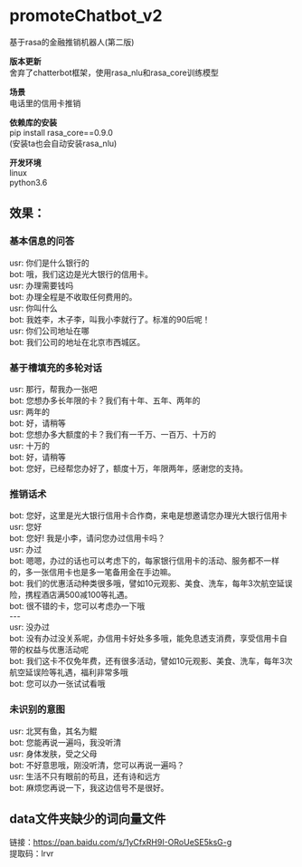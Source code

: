# promoteChatbot_v2
基于rasa的金融推销机器人(第二版)



**版本更新**<br>
舍弃了chatterbot框架，使用rasa_nlu和rasa_core训练模型

**场景**<br>
电话里的信用卡推销

**依赖库的安装**<br>
pip install rasa_core==0.9.0<br>
(安装ta也会自动安装rasa_nlu)

**开发环境**<br>
linux<br>
python3.6

## 效果：
### 基本信息的问答
usr: 你们是什么银行的<br>
bot: 哦，我们这边是光大银行的信用卡。<br>
usr: 办理需要钱吗<br>
bot: 办理全程是不收取任何费用的。<br>
usr: 你叫什么<br>
bot: 我姓李，木子李，叫我小李就行了。标准的90后呢！<br>
usr: 你们公司地址在哪<br>
bot: 我们公司的地址在北京市西城区。<br>

### 基于槽填充的多轮对话
usr: 那行，帮我办一张吧<br>
bot: 您想办多长年限的卡？我们有十年、五年、两年的<br>
usr: 两年的<br>
bot: 好，请稍等<br>
bot: 您想办多大额度的卡？我们有一千万、一百万、十万的<br>
usr: 十万的<br>
bot: 好，请稍等<br>
bot: 您好，已经帮您办好了，额度十万，年限两年，感谢您的支持。<br>

### 推销话术
bot: 您好，这里是光大银行信用卡合作商，来电是想邀请您办理光大银行信用卡<br>
usr: 您好<br>
bot: 您好! 我是小李，请问您办过信用卡吗？<br>
usr: 办过<br>
bot: 嗯嗯，办过的话也可以考虑下的，每家银行信用卡的活动、服务都不一样的，多一张信用卡也是多一笔备用金在手边嘛。<br>
bot: 我们的优惠活动种类很多哦，譬如10元观影、美食、洗车，每年3次航空延误险，携程酒店满500减100等礼遇。<br>
bot: 很不错的卡，您可以考虑办一下哦<br>
---<br>
usr: 没办过<br>
bot: 没有办过没关系呢，办信用卡好处多多哦，能免息透支消费，享受信用卡自带的权益与优惠活动呢<br>
bot: 我们这卡不仅免年费，还有很多活动，譬如10元观影、美食、洗车，每年3次航空延误险等礼遇，福利非常多哦<br>
bot: 您可以办一张试试看哦<br>

### 未识别的意图
usr: 北冥有鱼，其名为鲲<br>
bot: 您能再说一遍吗，我没听清<br>
usr: 身体发肤，受之父母<br>
bot: 不好意思哦，刚没听清，您可以再说一遍吗？<br>
usr: 生活不只有眼前的苟且，还有诗和远方<br>
bot: 麻烦您再说一下，我这边信号不是很好。<br>

## data文件夹缺少的词向量文件
链接：https://pan.baidu.com/s/1yCfxRH9I-ORoUeSE5ksG-g  <br>
提取码：lrvr 
